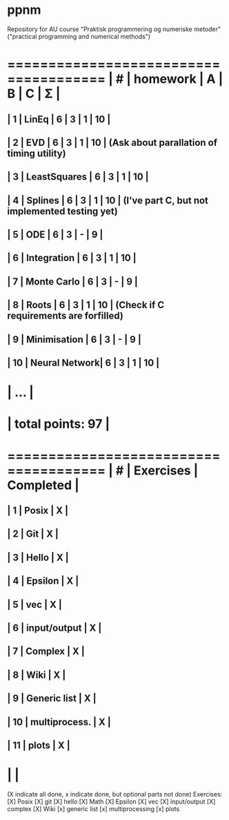 # ppnm
Repository for AU course "Praktisk programmering og numeriske metoder" ("practical programming and numerical methods")

 ======================================
| #  | homework      | A | B | C | Σ   |
 ======================================
| 1  | LinEq         | 6 | 3 | 1 | 10  |
---------------------------------------
| 2  | EVD           | 6 | 3 | 1 | 10  | (Ask about parallation of timing utility)
---------------------------------------
| 3  | LeastSquares  | 6 | 3 | 1 | 10  |
---------------------------------------
| 4  | Splines       | 6 | 3 | 1 |  10  | (I've part C, but not implemented testing yet)
---------------------------------------
| 5  | ODE           | 6 | 3 | - |  9  |
---------------------------------------
| 6  | Integration   | 6 | 3 | 1 |  10 |
---------------------------------------
| 7  | Monte Carlo   | 6 | 3 | - |  9  |
---------------------------------------
| 8  | Roots	     | 6 | 3 | 1 |  10 | (Check if C requirements are forfilled)
---------------------------------------
| 9  | Minimisation  | 6 | 3 | - |  9  |
---------------------------------------
| 10 | Neural Network| 6 | 3 | 1 |  10 |
---------------------------------------
|              ...                     |
 ======================================
|                    total points: 97  |
 ======================================

 ======================================
| #  | Exercises     | Completed       |
 ======================================
| 1  | Posix	     | X               |
---------------------------------------
| 2  | Git	     | X               |
---------------------------------------
| 3  | Hello	     | X               |
---------------------------------------
| 4  | Epsilon	     | X               |
---------------------------------------
| 5  | vec           | X	       |
---------------------------------------
| 6  | input/output  | X 	       |
---------------------------------------
| 7  | Complex	     | X 	       |
---------------------------------------
| 8  | Wiki 	     | X 	       |
---------------------------------------
| 9  | Generic list  | X 	       |
---------------------------------------
| 10 | multiprocess. | X 	       |
---------------------------------------
| 11 | plots	     | X 	       |
---------------------------------------
|				       |
 ======================================
(X indicate all done, x indicate done, but optional parts not done)
Exercises:
[X] Posix
[X] git
[X] hello
[X] Math
[X] Epsilon
[X] vec
[X] input/output
[X] complex
[X] Wiki
[x] generic list
[x] multiprocessing
[x] plots
